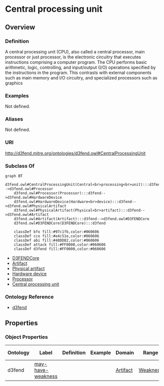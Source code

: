 # Central processing unit

## Overview

### Definition
A central processing unit (CPU), also called a central processor, main processor or just processor, is the electronic circuitry that executes instructions comprising a computer program. The CPU performs basic arithmetic, logic, controlling, and input/output (I/O) operations specified by the instructions in the program. This contrasts with external components such as main memory and I/O circuitry, and specialized processors such as graphics

### Examples
Not defined.

### Aliases
Not defined.

### URI
http://d3fend.mitre.org/ontologies/d3fend.owl#CentralProcessingUnit

### Subclass Of
```mermaid
graph BT
    d3fend.owl#CentralProcessingUnit(Central<br>processing<br>unit):::d3fend-->d3fend.owl#Processor
    d3fend.owl#Processor(Processor):::d3fend-->d3fend.owl#HardwareDevice
    d3fend.owl#HardwareDevice(Hardware<br>device):::d3fend-->d3fend.owl#PhysicalArtifact
    d3fend.owl#PhysicalArtifact(Physical<br>artifact):::d3fend-->d3fend.owl#Artifact
    d3fend.owl#Artifact(Artifact):::d3fend-->d3fend.owl#D3FENDCore
    d3fend.owl#D3FENDCore(D3FENDCore):::d3fend
    
    classDef bfo fill:#97c1fb,color:#060606
    classDef cco fill:#e4c51e,color:#060606
    classDef abi fill:#48DD82,color:#060606
    classDef attack fill:#FF0000,color:#060606
    classDef d3fend fill:#FF0000,color:#060606
```

- [D3FENDCore](/docs/ontology/reference/model/D3FENDCore/D3FENDCore.md)
- [Artifact](/docs/ontology/reference/model/D3FENDCore/Artifact/Artifact.md)
- [Physical artifact](/docs/ontology/reference/model/D3FENDCore/Artifact/Physical%20artifact/Physical%20artifact.md)
- [Hardware device](/docs/ontology/reference/model/D3FENDCore/Artifact/Physical%20artifact/Hardware%20device/Hardware%20device.md)
- [Processor](/docs/ontology/reference/model/D3FENDCore/Artifact/Physical%20artifact/Hardware%20device/Processor/Processor.md)
- [Central processing unit](/docs/ontology/reference/model/D3FENDCore/Artifact/Physical%20artifact/Hardware%20device/Processor/Central%20processing%20unit/Central%20processing%20unit.md)


### Ontology Reference
- [d3fend](http://d3fend.mitre.org/ontologies/d3fend.owl#)

## Properties
### Object Properties
| Ontology | Label | Definition | Example | Domain | Range | Inverse Of |
|----------|-------|------------|---------|--------|-------|------------|
| d3fend | [may-have-weakness](http://d3fend.mitre.org/ontologies/d3fend.owl#may-have-weakness) |  |  | [Artifact](/docs/ontology/reference/model/D3FENDCore/Artifact/Artifact.md) | [Weakness](/docs/ontology/reference/model/D3FENDCore/Weakness/Weakness.md) | []() |

